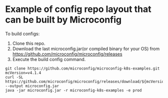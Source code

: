 # Example of config repo layout that can be built by Microconfig

To build configs:
1) Clone this repo.
2) Download the last microconfig.jar(or compiled binary for your OS) from https://github.com/microconfig/microconfig/releases
4) Execute the build config command.

```
git clone https://github.com/microconfig/microconfig-k8s-examples.git
mcVersion=v4.1.4
curl -SL  https://github.com/microconfig/microconfig/releases/download/${mcVersion}/microconfig.jar --output microconfig.jar
java -jar microconfig.jar -r microconfig-k8s-examples -e prod
```
